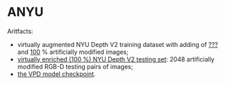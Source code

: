 # ANYU

Aritfacts:

- virtually augmented NYU Depth V2 training dataset with adding of [???](https://github.com/ABrain-One/ANYU/blob/main/README.md "") and [100]([https://github.com/ABrain-One/ANYU/blob/main/README.md](https://drive.google.com/file/d/1saf-S8PXGKd01j0wfKnndSdNMIXpsTc2/view?usp=sharing) "") % artificially modified images; 
- [virtually enriched (100 %) NYU Depth V2 testing set](https://drive.google.com/file/d/1Uwhv50z1ke13O0X34WFsRTKaph8rqKqs/view?usp=sharing ""): 2048 artificially modified RGB-D testing pairs of images; 
- [the VPD model checkpoint](https://github.com/ABrain-One/ANYU/blob/main/README.md "").
